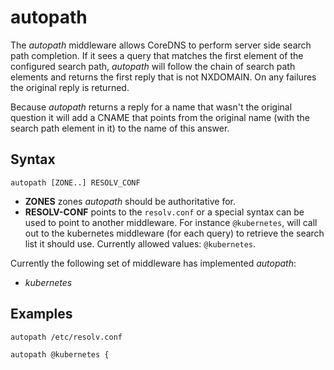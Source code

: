 # autopath

The *autopath* middleware allows CoreDNS to perform server side search path completion.
If it sees a query that matches the first element of the configured search path, *autopath* will
follow the chain of search path elements and returns the first reply that is not NXDOMAIN.
On any failures the original reply is returned.

Because *autopath* returns a reply for a name that wasn't the original question it will add a CNAME
that points from the original name (with the search path element in it) to the name of this answer.

## Syntax

~~~
autopath [ZONE..] RESOLV_CONF
~~~

* **ZONES** zones *autopath* should be authoritative for.
* **RESOLV-CONF** points to the `resolv.conf` or a special syntax can be used to point to another
    middleware. For instance `@kubernetes`, will call out to the kubernetes middleware (for each
    query) to retrieve the search list it should use. Currently allowed values: `@kubernetes`.

Currently the following set of middleware has implemented *autopath*:
* *kubernetes*

## Examples

~~~
autopath /etc/resolv.conf
~~~

~~~
autopath @kubernetes {
~~~

